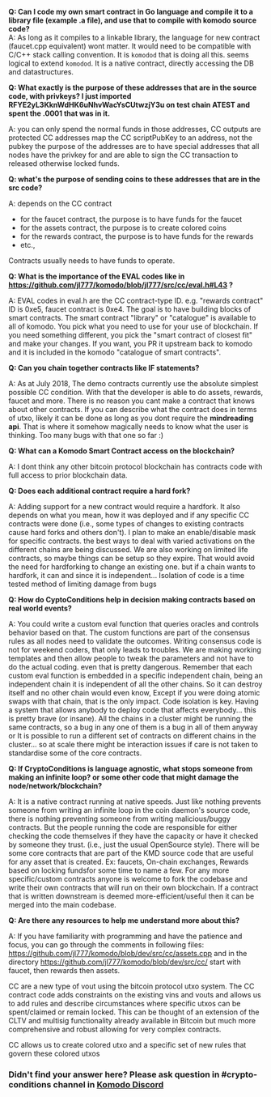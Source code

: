 

**Q: Can I code my own smart contract in Go language and compile it to a library file (example .a file), and use that to compile with komodo source code?**  
A: As long as it compiles to a linkable library, the language for new contract (faucet.cpp equivalent) wont matter. It would need to be compatible with C/C++ stack calling convention. It is `komodod` that is doing all this. seems logical to extend `komodod`. It is a native contract, directly accessing the DB and datastructures.

**Q: What exactly is the purpose of these addresses that are in the source code, with privkeys?  I just imported RFYE2yL3KknWdHK6uNhvWacYsCUtwzjY3u on test chain ATEST and spent the .0001 that was in it.**

A: you can only spend the normal funds in those addresses, CC outputs are protected CC addresses map the CC scriptPubKey to an address, not the pubkey the purpose of the addresses are to have special addresses that all nodes have the privkey for and are able to sign the CC transaction to released otherwise locked funds.

**Q: what's the purpose of sending coins to these addresses that are in the src code?**

A: depends on the CC contract

- for the faucet contract, the purpose is to have funds for the faucet
- for the assets contract, the purpose is to create colored coins
- for the rewards contract, the purpose is to have funds for the rewards
- etc.,

Contracts usually needs to have funds to operate.

**Q: What is the importance of the EVAL codes like in https://github.com/jl777/komodo/blob/jl777/src/cc/eval.h#L43 ?**

A: EVAL codes in eval.h are the CC contract-type ID. e.g. "rewards contract" ID is 0xe5, faucet contract is 0xe4.  The goal is to have building blocks of smart contracts.  The smart contract "library" or "catalogue" is available to all of komodo.  You pick what you need to use for your use of blockchain.   If you need something different, you pick the "smart contract of closest fit" and make your changes.  If you want, you PR it upstream back to komodo and it is included in the komodo "catalogue of smart contracts".

**Q: Can you chain together contracts like IF statements?**

A: As at July 2018, The demo contracts currently use the absolute simplest possible CC condition.  With that the developer is able to do assets, rewards, faucet and more.  There is no reason you cant make a contract that knows about other contracts.  If you can describe what the contract does in terms of utxo, likely it can be done as long as you dont require the __mindreading api__.  That is where it somehow magically needs to know what the user is thinking. Too many bugs with that one so far :)

**Q: What can a Komodo Smart Contract access on the blockchain?**

A: I dont think any other bitcoin protocol blockchain has contracts code with full access to prior blockchain data.

**Q:  Does each additional contract require a hard fork?**  

A: Adding support for a new contract would require a hardfork. It also depends on what you mean, how it was deployed and if any specific CC contracts were done (i.e., some types of changes to existing contracts cause hard forks and others don't). I plan to make an enable/disable mask for specific contracts. the best ways to deal with varied activations on the different chains are being discussed. We are also working on limited life contracts, so maybe things can be setup so they expire. That would avoid the need for hardforking to change an existing one. but if a chain wants to hardfork, it can and since it is independent...
Isolation of code is a time tested method of limiting damage from bugs

**Q: How do CyptoConditions help in decision making contracts based on real world events?**

A: You could write a custom eval function that queries oracles and controls behavior based on that. The custom functions are part of the consensus rules as all nodes need to validate the outcomes. Writing consensus code is not for weekend coders, that only leads to troubles. We are making working templates and then allow people to tweak the parameters and not have to do the actual coding. even that is pretty dangerous. Remember that each custom eval function is embedded in a specific independent chain, being an independent chain it is independent of all the other chains. So it can destroy itself and no other chain would even know, Except if you were doing atomic swaps with that chain, that is the only impact. Code isolation is key. Having a system that allows anybody to deploy code that affects everybody... this is pretty brave (or insane). All the chains in a cluster might be running the same contracts, so a bug in any one of them is a bug in all of them anyway or It is possible to run a different set of contracts on different chains in the cluster... so at scale there might be interaction issues if care is not taken to standardise some of the core contracts.

 **Q: If CryptoConditions is language agnostic, what stops someone from making an infinite loop? or some other code that might damage the node/network/blockchain?**

A: It is a native contract running at native speeds. Just like nothing prevents someone from writing an infinite loop in the coin daemon's source code, there is nothing preventing someone from writing malicious/buggy contracts. But the people running the code are responsible for either checking the code themselves if they have the capacity or have it checked by someone they trust. (i.e., just the usual OpenSource style). There will be some core contracts that are part of the KMD source code that are useful for any asset that is created. Ex: faucets, On-chain exchanges, Rewards based on locking fundsfor some time to name a few. For any more specific/custom contracts anyone is welcome to fork the codebase and write their own contracts that will run on their own blockchain. If a contract that is written downstream is deemed more-efficient/useful then it can be merged into the main codebase.

**Q: Are there any resources to help me understand more about this?**

A: If you have familiarity with programming and have the patience and focus, you can go through the comments in following files: https://github.com/jl777/komodo/blob/dev/src/cc/assets.cpp and in the directory https://github.com/jl777/komodo/blob/dev/src/cc/ start with faucet, then rewards then assets.

CC are a new type of vout using the bitcoin protocol utxo system. The CC contract code adds constraints on the existing vins and vouts and allows us to add rules and describe circumstances where specific utxos can be spent/claimed or remain locked. This can be thought of an extension of the CLTV and multisig functionality already available in Bitcoin but much more comprehensive and robust allowing for very complex contracts.

CC allows us to create colored utxo and a specific set of new rules that govern these colored utxos


### Didn't find your answer here? Please ask question in #crypto-conditions channel in [Komodo Discord](https://komodoplatform.com/discord)
